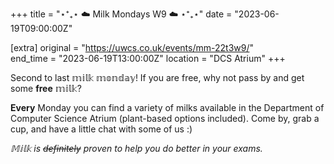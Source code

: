 +++
title = "⋆⁺₊⋆ ☁️ Milk Mondays W9 ☁️ ⋆⁺₊⋆"
date = "2023-06-19T09:00:00Z"

[extra]
original = "https://uwcs.co.uk/events/mm-22t3w9/"    
end_time = "2023-06-19T13:00:00Z"
location = "DCS Atrium"
+++

Second to last 𝕞𝕚𝕝𝕜 𝕞𝕠𝕟𝕕𝕒𝕪!  If you are free, why not pass by and get some **free** 𝕞𝕚𝕝𝕜?

**Every** Monday you can find a variety of milks available in the Department of Computer Science Atrium (plant-based options included). Come by, grab a cup, and have a little chat with some of us :)

*𝕄𝕚𝕝𝕜 is ~~definitely~~ proven to help you do better in your exams.*
